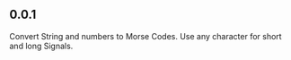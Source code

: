 ## 0.0.1


Convert String and numbers to Morse Codes.
Use any character for short and long Signals.
